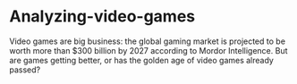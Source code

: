 # Analyzing-video-games
Video games are big business: the global gaming market is projected to be worth more than $300 billion by 2027 according to Mordor Intelligence. But are games getting better, or has the golden age of video games already passed?
